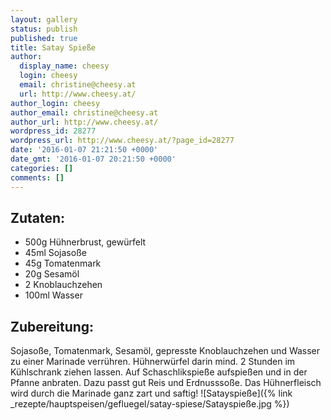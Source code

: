 ```yaml
---
layout: gallery
status: publish
published: true
title: Satay Spieße
author:
  display_name: cheesy
  login: cheesy
  email: christine@cheesy.at
  url: http://www.cheesy.at/
author_login: cheesy
author_email: christine@cheesy.at
author_url: http://www.cheesy.at/
wordpress_id: 28277
wordpress_url: http://www.cheesy.at/?page_id=28277
date: '2016-01-07 21:21:50 +0000'
date_gmt: '2016-01-07 20:21:50 +0000'
categories: []
comments: []
---
```

## Zutaten:
* 500g Hühnerbrust, gewürfelt
* 45ml Sojasoße
* 45g Tomatenmark
* 20g Sesamöl
* 2 Knoblauchzehen
* 100ml Wasser
## Zubereitung:
Sojasoße, Tomatenmark, Sesamöl, gepresste Knoblauchzehen und Wasser zu einer Marinade verrühren. Hühnerwürfel darin mind. 2 Stunden im Kühlschrank ziehen lassen. Auf Schaschlikspieße aufspießen und in der Pfanne anbraten. Dazu passt gut Reis und Erdnusssoße. Das Hühnerfleisch wird durch die Marinade ganz zart und saftig!
![Satayspieße]({% link _rezepte/hauptspeisen/gefluegel/satay-spiese/Satayspieße.jpg %})

